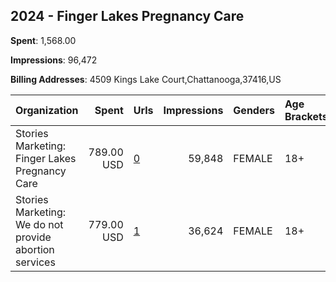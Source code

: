 ## 2024 - Finger Lakes Pregnancy Care 
**Spent**: 1,568.00

**Impressions**: 96,472

**Billing Addresses**: 4509 Kings Lake Court,Chattanooga,37416,US

|Organization|Spent|Urls|Impressions|Genders|Age Brackets|Country Codes|
|:---|---:|:---|---:|:---|:---|:---|
|Stories Marketing: Finger Lakes Pregnancy Care|789.00 USD|[0](https://www.snap.com/political-ads/asset/9195cfd6ee372a199c3496cb123c9e51a54ffd4d812f6105b2b0a765daf97520?mediaType=mp4)|59,848|FEMALE|18+|united states|
|Stories Marketing: We do not provide abortion services|779.00 USD|[1](https://www.snap.com/political-ads/asset/e9135b0c271d019e1ed2c8717b2a33920878ad54fc477e8a838c9882907ca77d?mediaType=mp4)|36,624|FEMALE|18+|united states|
